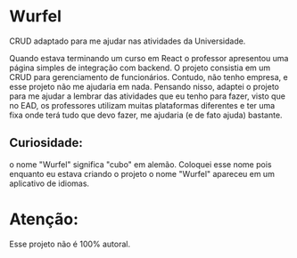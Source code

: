 # Wurfel
CRUD adaptado para me ajudar nas atividades da Universidade.


Quando estava terminando um curso em React o professor apresentou uma página simples de integração com backend. O projeto consistia em um CRUD para gerenciamento de
funcionários. Contudo, não tenho empresa, e esse projeto não me ajudaria em nada. Pensando nisso, adaptei o projeto para me ajudar a lembrar das atividades que eu
tenho para fazer, visto que no EAD, os professores utilizam muitas plataformas diferentes e ter uma fixa onde terá tudo que devo fazer, me ajudaria (e de fato ajuda)
bastante.

## Curiosidade:
o nome "Wurfel" significa "cubo" em alemão. Coloquei esse nome pois enquanto eu estava criando o projeto o nome "Wurfel" apareceu em um aplicativo de idiomas.


# Atenção:
Esse projeto não é 100% autoral.
